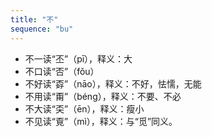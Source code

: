 ```yaml
---
title: "不"
sequence: "bu"
---
```


- 不一读“丕”（pī），释义：大
- 不口读“否”（fǒu）
- 不好读“孬”（nāo），释义：不好，怯懦，无能
- 不用读“甭”（béng），释义：不要、不必
- 不大读“奀”（ēn），释义：瘦小
- 不见读“覔”（mì），释义：与“觅”同义。

